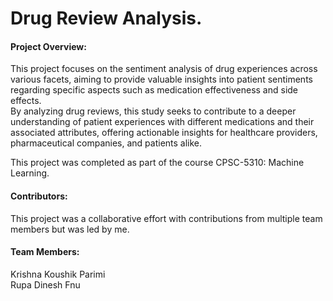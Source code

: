 # Drug Review Analysis.  

#### Project Overview:  
This project focuses on the sentiment analysis of drug experiences across various facets, aiming to provide valuable insights into patient sentiments regarding specific aspects such as medication effectiveness and side effects.  
By analyzing drug reviews, this study seeks to contribute to a deeper understanding of patient experiences with different medications and their associated attributes, offering actionable insights for healthcare providers, pharmaceutical companies, and patients alike.  

This project was completed as part of the course CPSC-5310: Machine Learning.  

#### Contributors:  
This project was a collaborative effort with contributions from multiple team members but was led by me.  

#### Team Members:  
Krishna Koushik Parimi  
Rupa Dinesh Fnu
